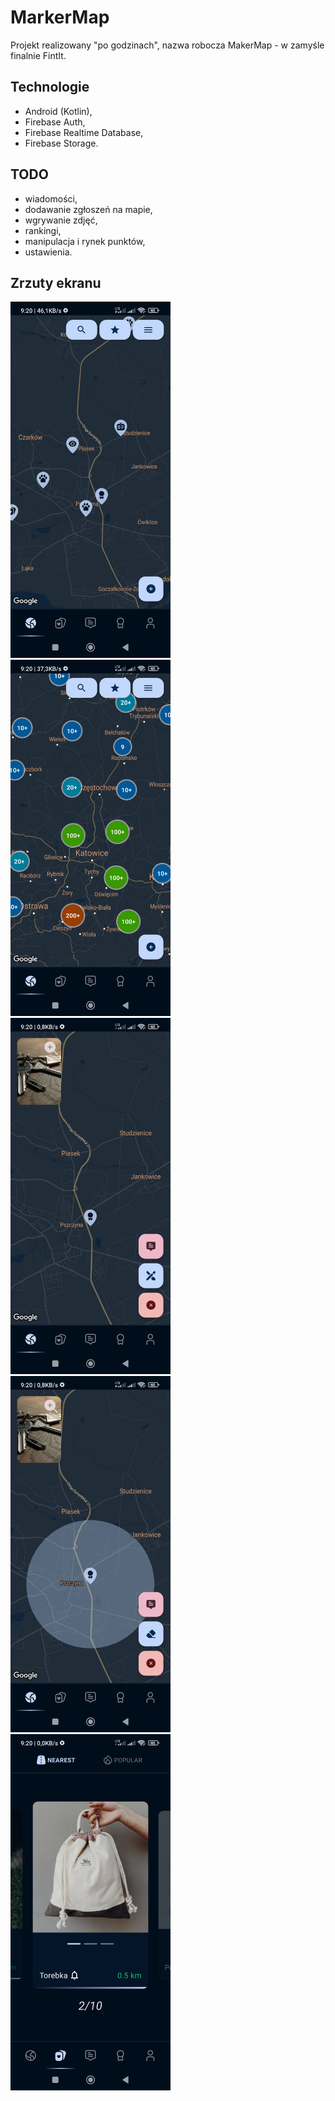 # MarkerMap

Projekt realizowany "po godzinach", nazwa robocza MakerMap - w zamyśle finalnie FintIt.

## Technologie

- Android (Kotlin),
- Firebase Auth,
- Firebase Realtime Database,
- Firebase Storage.

## TODO

- wiadomości,
- dodawanie zgłoszeń na mapie,
- wgrywanie zdjęć,
- rankingi,
- manipulacja i rynek punktów,
- ustawienia.

## Zrzuty ekranu

<img src="https://raw.githubusercontent.com/Milysak/MarkerMap/master/Screenshot_2023-08-25-09-20-14-325_com.example.markermap.jpg" width="256">

<img src="https://raw.githubusercontent.com/Milysak/MarkerMap/master/Screenshot_2023-08-25-09-20-18-765_com.example.markermap.jpg" width="256">

<img src="https://raw.githubusercontent.com/Milysak/MarkerMap/master/Screenshot_2023-08-25-09-20-01-038_com.example.markermap.jpg" width="256">

<img src="https://raw.githubusercontent.com/Milysak/MarkerMap/master/Screenshot_2023-08-25-09-20-03-965_com.example.markermap.jpg" width="256">

<img src="https://raw.githubusercontent.com/Milysak/MarkerMap/master/Screenshot_2023-08-25-09-20-27-218_com.example.markermap.jpg" width="256">
